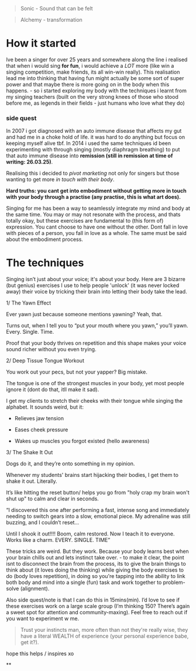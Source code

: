 >Sonic - Sound that can be felt

>Alchemy - transformation

# How it started
Ive been a singer for over 25 years and somewhere along the line i realised that when i would sing **for fun**, i would achieve a *LOT* more (like win a singing competition, make friends, its all win-win really). This realisation lead me into thinking that having fun might actually be some sort of super power and that maybe there is more going on in the body when this happens. - so i started exploring my body with the techniques i learnt from my singing teachers (built on the very strong knees of those who stood before me, as legends in their fields - just humans who love what they do)


### side quest
In 2007 i got diagnosed with an auto immune disease that affects my gut and had me in a choke hold of life. it was hard to do anything but focus on keeping myself alive tbf. In 2014 i used the same techniques id been experimenting with through singing (mostly diaphragm breathing) to put that auto immune disease into **remission (still in remission at time of writing: 26.03.25)**.


Realising this i decided to *pivot marketing* not only for singers but those wanting to get more *in touch with their body*.

**Hard truths: you cant get into embodiment without getting more in touch with your body through a practise (any practise, this is what art does).**

Singing for me has been a way to seamlessly integrate my mind and body at the same time. You may or may not resonate with the process, and thats totally okay, but these exercises are fundamental to (this form of) expression. You cant choose to have one without the other.
Dont fall in love with pieces of a person, you fall in love as a whole. The same must be said about the embodiment process.


# The techniques

Singing isn’t just about your voice; it's about your body. Here are 3 bizarre (but genius) exercises I use to help people 'unlock' (it was never locked away) their voice by tricking their brain into letting their body take the lead.

  

1/ The Yawn Effect

Ever yawn just because someone mentions yawning? Yeah, that.

Turns out, when I tell you to “put your mouth where you yawn,” you’ll yawn. Every. Single. Time.

  

Proof that your body thrives on repetition and this shape makes your voice sound richer without you even trying. 

  

2/ Deep Tissue Tongue Workout

You work out your pecs, but not your yapper? Big mistake.

The tongue is one of the strongest muscles in your body, yet most people ignore it (dont do that, itll make it sad).

  

I get my clients to stretch their cheeks with their tongue while singing the alphabet. It sounds weird, but it:

- Relieves jaw tension

- Eases cheek pressure

- Wakes up muscles you forgot existed (hello awareness)

  

3/ The Shake It Out

Dogs do it, and they’re onto something in my opinion.

Whenever my students' brains start hijacking their bodies, I get them to shake it out. Literally.

It’s like hitting the reset button/ helps you go from "holy crap my brain won't shut up" to calm and clear in seconds.

  

“I discovered this one after performing a fast, intense song and immediately needing to switch gears into a slow, emotional piece. My adrenaline was still buzzing, and I couldn’t reset...

Until I shook it out!!!! Boom, calm restored. Now I teach it to everyone. Works like a charm. EVERY. SINGLE. TIME”

  

These tricks are weird. But they work. Because your body learns best when your brain chills out and lets instinct take over. - to make it clear, the point isnt to disconnect the brain from the process, its to give the brain things to think about (it loves doing the thinking) while giving the body exercises to do (body loves repetition), in doing so you're tapping into the ability to link both body and mind into a single (fun) task and work together to problem-solve (alignment). 


Also side quest/note is that I can do this in 15mins(min). I’d love to see if these exercises work on a large scale group (I’m thinking 150? There’s again a sweet spot for attention and community-maxing). Feel free to reach out if you want to experiment w me.

  

> Trust your instincts man, more often than not they're really wise, they have a literal WEALTH of experience (your personal experience babe, get it?).

hope this helps / inspires xo

  
  
**
